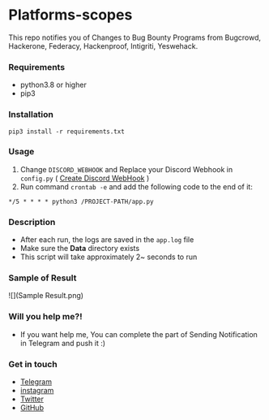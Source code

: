 # Platforms-scopes

This repo notifies you of Changes to Bug Bounty Programs from Bugcrowd, Hackerone, Federacy, Hackenproof, Intigriti,
Yeswehack.

### Requirements

* python3.8 or higher
* pip3

### Installation

```shell
pip3 install -r requirements.txt
```

### Usage

1. Change `DISCORD_WEBHOOK` and Replace your Discord Webhook in `config.py`
( [Create Discord WebHook](https://support.discord.com/hc/en-us/articles/228383668-Intro-to-Webhooks) )
2. Run command ```crontab -e``` and add the following code to the end of it:
```
*/5 * * * * python3 /PROJECT-PATH/app.py 
```


### Description 
- After each run, the logs are saved in the `app.log` file
- Make sure the **Data** directory exists
- This script will take approximately 2~ seconds to run

### Sample of Result
![](Sample Result.png)

### Will you help me?!
* If you want help me, You can complete the part of Sending Notification in Telegram and push it :)


### Get in touch
- [Telegram](https://t.me/ReymoRed)
- [instagram](https://ig.me/ReymoRed)
- [Twitter](https://twitter.com/ReymoRed)
- [GitHub](https://github.com/ReymoRed)
 
